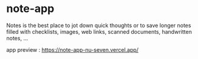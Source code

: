 # note-app
Notes is the best place to jot down quick thoughts or to save longer notes filled with checklists, images, web links, scanned documents, handwritten notes, ...

app preview : https://note-app-nu-seven.vercel.app/
